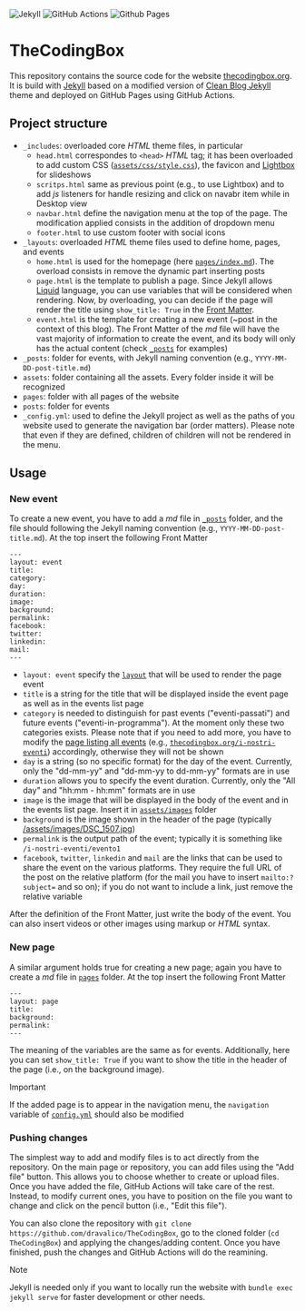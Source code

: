 ![Jekyll](https://img.shields.io/badge/Built%20with-Jekyll-blueviolet?logo=jekyll)
![GitHub Actions](https://img.shields.io/badge/github%20actions-%232671E5.svg?style=for-the-badge&logo=githubactions&logoColor=white)
![Github Pages](https://img.shields.io/badge/github%20pages-121013?style=for-the-badge&logo=github&logoColor=white)

# TheCodingBox

This repository contains the source code for the website [thecodingbox.org](https://thecodingbox.org/). It is build with [Jekyll](https://jekyllrb.com/) based on a modified version of [Clean Blog Jekyll](https://github.com/StartBootstrap/startbootstrap-clean-blog-jekyll) theme and deployed on GitHub Pages using GitHub Actions.

## Project structure

-   `_includes`: overloaded core _HTML_ theme files, in particular
    -   `head.html` correspondes to `<head>` _HTML_ tag; it has been overloaded to add custom CSS ([`assets/css/style.css`](assets/css/style.css)), the favicon and [Lightbox](https://lokeshdhakar.com/projects/lightbox2/) for slideshows
    -   `scritps.html` same as previous point (e.g., to use Lightbox) and to add _js_ listeners for handle resizing and click on navabr item while in Desktop view
    -   `navbar.html` define the navigation menu at the top of the page. The modification applied consists in the addition of dropdown menu
    -   `footer.html` to use custom footer with social icons
-   `_layouts`: overloaded _HTML_ theme files used to define home, pages, and events
    -   `home.html` is used for the homepage (here [`pages/index.md`](pages/index.md)). The overload consists in remove the dynamic part inserting posts
    -   `page.html` is the template to publish a page. Since Jekyll allows [Liquid](https://shopify.github.io/liquid/) language, you can use variables that will be considered when rendering. Now, by overloading, you can decide if the page will render the title using `show_title: True` in the [Front Matter](https://jekyllrb.com/docs/front-matter/).
    -   `event.html` is the template for creating a new event (~post in the context of this blog). The Front Matter of the _md_ file will have the vast majority of information to create the event, and its body will only has the actual content (check [`_posts`](_posts) for examples)
-   `_posts`: folder for events, with Jekyll naming convention (e.g., `YYYY-MM-DD-post-title.md`)
-   `assets`: folder containing all the assets. Every folder inside it will be recognized
-   `pages`: folder with all pages of the website
-   `posts`: folder for events
-   `_config.yml`: used to define the Jekyll project as well as the paths of you website used to generate the navigation bar (order matters). Please note that even if they are defined, children of children will not be rendered in the menu.

## Usage

### New event

To create a new event, you have to add a _md_ file in [`_posts`](_posts) folder, and the file should following the Jekyll naming convention (e.g., `YYYY-MM-DD-post-title.md`). At the top insert the following Front Matter

```
---
layout: event
title:
category:
day:
duration:
image:
background:
permalink:
facebook:
twitter:
linkedin:
mail:
---
```

-   `layout: event` specify the [`layout`](_layouts/event.html) that will be used to render the page event
-   `title` is a string for the title that will be displayed inside the event page as well as in the events list page
-   `category` is needed to distinguish for past events ("eventi-passati") and future events ("eventi-in-programma"). At the moment only these two categories exists. Please note that if you need to add more, you have to modify the [page listing all events](posts/index.html) (e.g., [`thecodingbox.org/i-nostri-eventi`](thecodingbox.org/i-nostri-eventi)) accordingly, otherwise they will not be shown
-   `day` is a string (so no specific format) for the day of the event. Currently, only the "dd-mm-yy" and "dd-mm-yy to dd-mm-yy" formats are in use
-   `duration` allows you to specify the event duration. Currently, only the "All day" and "hh:mm - hh:mm" formats are in use
-   `image` is the image that will be displayed in the body of the event and in the events list page. Insert it in [`assets/images`](assets/images/) folder
-   `background` is the image shown in the header of the page (typically [/assets/images/DSC_1507.jpg](/assets/images/DSC_1507.jpg))
-   `permalink` is the output path of the event; typically it is something like `/i-nostri-eventi/evento1`
-   `facebook`, `twitter`, `linkedin` and `mail` are the links that can be used to share the event on the various platforms. They require the full URL of the post on the relative platform (for the mail you have to insert `mailto:?subject=` and so on); if you do not want to include a link, just remove the relative variable

After the definition of the Front Matter, just write the body of the event. You can also insert videos or other images using markup or _HTML_ syntax.

### New page

A similar argument holds true for creating a new page; again you have to create a _md_ file in [`pages`](pages) folder. At the top insert the following Front Matter

```
---
layout: page
title:
background:
permalink:
---
```

The meaning of the variables are the same as for events. Additionally, here you can set `show_title: True` if you want to show the title in the header of the page (i.e., on the background image).

> [!IMPORTANT]
> If the added page is to appear in the navigation menu, the `navigation` variable of [`config.yml`](_config.yml) should also be modified

### Pushing changes

The simplest way to add and modify files is to act directly from the repository. On the main page or repository, you can add files using the "Add file" button. This allows you to choose whether to create or upload files. Once you have added the file, GitHub Actions will take care of the rest. Instead, to modify current ones, you have to position on the file you want to change and click on the pencil button (i.e., "Edit this file").

You can also clone the repository with `git clone https://github.com/dravalico/TheCodingBox`, go to the cloned folder (`cd TheCodingBox`) and applying the changes/adding content. Once you have finished, push the changes and GitHub Actions will do the reamining.

> [!NOTE]
> Jekyll is needed only if you want to locally run the website with `bundle exec jekyll serve` for faster development or other needs.
